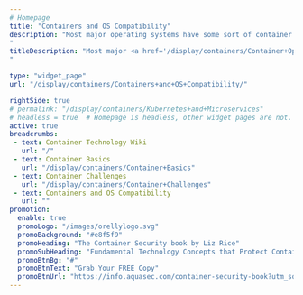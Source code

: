 ```yaml
---
# Homepage
title: "Containers and OS Compatibility"
description: "Most major operating systems have some sort of container compatibility and since the launch of Docker, there has been an explosion of new container-centric operating systems, including CoreOS, Ubuntu Snappy, RancherOS. This page gathers resources about the challenges in hosting containers on different operating systems.
"
titleDescription: "Most major <a href='/display/containers/Container+Operating+Systems'>operating systems</a> have some sort of container compatibility and since the launch of <a href='/display/containers/Docker+Containers'>Docker</a>, there has been an explosion of new container-centric operating systems, including CoreOS, Ubuntu Snappy, RancherOS. This page gathers resources about the challenges in hosting containers on different operating systems.
" 

type: "widget_page"
url: "/display/containers/Containers+and+OS+Compatibility/" 

rightSide: true 
# permalink: "/display/containers/Kubernetes+and+Microservices"
# headless = true  # Homepage is headless, other widget pages are not.
active: true
breadcrumbs:
 - text: Container Technology Wiki
   url: "/"
 - text: Container Basics
   url: "/display/containers/Container+Basics"
 - text: Container Challenges
   url: "/display/containers/Container+Challenges"
 - text: Containers and OS Compatibility
   url: ""
promotion:
  enable: true
  promoLogo: "/images/orellylogo.svg"
  promoBackground: "#e8f5f9"
  promoHeading: "The Container Security book by Liz Rice"
  promoSubHeading: "Fundamental Technology Concepts that Protect Containerized Applications"
  promoBtnBg: "#"
  promoBtnText: "Grab Your FREE Copy"
  promoBtnUrl: "https://info.aquasec.com/container-security-book?utm_source=wiki"
---
```


